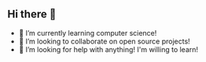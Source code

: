 ## Hi there 👋
- 🌱 I’m currently learning computer science!
- 👯 I’m looking to collaborate on open source projects!
- 🤔 I’m looking for help with anything! I'm willing to learn!

<!--
**JohnChia123/JohnChia123** is a ✨ _special_ ✨ repository because its `README.md` (this file) appears on your GitHub profile.

Here are some ideas to get you started:

- 🔭 I’m currently working on ...
- 🌱 I’m currently learning computer science!
- 👯 I’m looking to collaborate on open source projects!
- 🤔 I’m looking for help with anything! I'm willing to learn!
-->
